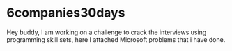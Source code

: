 # 6companies30days
Hey  buddy, I am working on a challenge to crack the interviews using programming skill sets, here I attached Microsoft problems that i have done.
